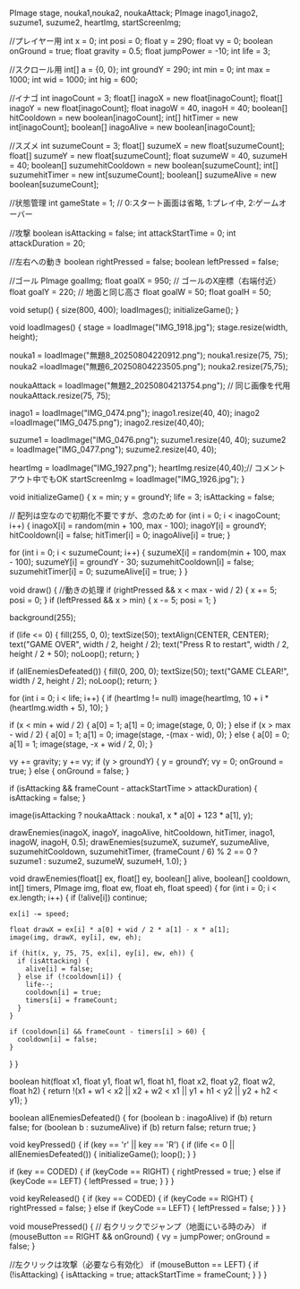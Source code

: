 PImage stage, nouka1,nouka2, noukaAttack;
PImage inago1,inago2, suzume1, suzume2, heartImg, startScreenImg;

//プレイヤー用
int x = 0;
int posi = 0;
float y = 290;
float vy = 0;
boolean onGround = true;
float gravity = 0.5;
float jumpPower = -10;
int life = 3;

//スクロール用
int[] a = {0, 0};
int groundY = 290;
int min = 0;
int max = 1000;
int wid = 1000;
int hig = 600;

//イナゴ
int inagoCount = 3;
float[] inagoX = new float[inagoCount];
float[] inagoY = new float[inagoCount];
float inagoW = 40, inagoH = 40;
boolean[] hitCooldown = new boolean[inagoCount];
int[] hitTimer = new int[inagoCount];
boolean[] inagoAlive = new boolean[inagoCount];

//スズメ
int suzumeCount = 3;
float[] suzumeX = new float[suzumeCount];
float[] suzumeY = new float[suzumeCount];
float suzumeW = 40, suzumeH = 40;
boolean[] suzumehitCooldown = new boolean[suzumeCount];
int[] suzumehitTimer = new int[suzumeCount];
boolean[] suzumeAlive = new boolean[suzumeCount];

//状態管理
int gameState = 1; // 0:スタート画面は省略, 1:プレイ中, 2:ゲームオーバー

//攻撃
boolean isAttacking = false;
int attackStartTime = 0;
int attackDuration = 20;

//左右への動き
boolean rightPressed = false;
boolean leftPressed = false;

//ゴール
PImage goalImg;
float goalX = 950;  // ゴールのX座標（右端付近）
float goalY = 220;  // 地面と同じ高さ
float goalW = 50;
float goalH = 50;



void setup() {
  size(800, 400);
  loadImages();
  initializeGame();
}

void loadImages() {
  stage = loadImage("IMG_1918.jpg");
  stage.resize(width, height);

  nouka1 = loadImage("無題8_20250804220912.png");
  nouka1.resize(75, 75);
  nouka2 =loadImage("無題6_20250804223505.png");
  nouka2.resize(75,75);

  noukaAttack = loadImage("無題2_20250804213754.png"); // 同じ画像を代用
  noukaAttack.resize(75, 75);

  inago1 = loadImage("IMG_0474.png");
  inago1.resize(40, 40);
  inago2 =loadImage("IMG_0475.png");
  inago2.resize(40,40);

  suzume1 = loadImage("IMG_0476.png");
  suzume1.resize(40, 40);
  suzume2 = loadImage("IMG_0477.png");
  suzume2.resize(40, 40);

   heartImg = loadImage("IMG_1927.png");
   heartImg.resize(40,40);// コメントアウト中でもOK
  startScreenImg = loadImage("IMG_1926.jpg");
}

void initializeGame() {
  x = min;
  y = groundY;
  life = 3;
  isAttacking = false;

  // 配列は空なので初期化不要ですが、念のため
  for (int i = 0; i < inagoCount; i++) {
    inagoX[i] = random(min + 100, max - 100);
    inagoY[i] = groundY;
    hitCooldown[i] = false;
    hitTimer[i] = 0;
    inagoAlive[i] = true;
  }

  for (int i = 0; i < suzumeCount; i++) {
    suzumeX[i] = random(min + 100, max - 100);
    suzumeY[i] = groundY - 30;
    suzumehitCooldown[i] = false;
    suzumehitTimer[i] = 0;
    suzumeAlive[i] = true;
  }
}

void draw() {
  //動きの処理
  if (rightPressed && x < max - wid / 2) {
  x += 5;
  posi = 0;
}
if (leftPressed && x > min) {
  x -= 5;
  posi = 1;
}
  
  
  background(255);
  
  

  if (life <= 0) {
    fill(255, 0, 0);
    textSize(50);
    textAlign(CENTER, CENTER);
    text("GAME OVER", width / 2, height / 2);
    text("Press R to restart", width / 2, height / 2 + 50);
    noLoop();
    return;
  }

  if (allEnemiesDefeated()) {
   fill(0, 200, 0);
   textSize(50);
  text("GAME CLEAR!", width / 2, height / 2);
   noLoop();
   return;
 }

  for (int i = 0; i < life; i++) {
    if (heartImg != null) image(heartImg, 10 + i * (heartImg.width + 5), 10);
  }

  if (x < min + wid / 2) {
    a[0] = 1;
    a[1] = 0;
    image(stage, 0, 0);
  } else if (x > max - wid / 2) {
    a[0] = 1;
    a[1] = 0;
    image(stage, -(max - wid), 0);
  } else {
    a[0] = 0;
    a[1] = 1;
    image(stage, -x + wid / 2, 0);
  }

  vy += gravity;
  y += vy;
  if (y > groundY) {
    y = groundY;
    vy = 0;
    onGround = true;
  } else {
    onGround = false;
  }

  if (isAttacking && frameCount - attackStartTime > attackDuration) {
    isAttacking = false;
  }

  image(isAttacking ? noukaAttack : nouka1, x * a[0] + 123 * a[1], y);

  drawEnemies(inagoX, inagoY, inagoAlive, hitCooldown, hitTimer, inago1, inagoW, inagoH, 0.5);
  drawEnemies(suzumeX, suzumeY, suzumeAlive, suzumehitCooldown, suzumehitTimer,
              (frameCount / 6) % 2 == 0 ? suzume1 : suzume2, suzumeW, suzumeH, 1.0);
}

void drawEnemies(float[] ex, float[] ey, boolean[] alive, boolean[] cooldown, int[] timers, PImage img, float ew, float eh, float speed) {
  for (int i = 0; i < ex.length; i++) {
    if (!alive[i]) continue;

    ex[i] -= speed;

    float drawX = ex[i] * a[0] + wid / 2 * a[1] - x * a[1];
    image(img, drawX, ey[i], ew, eh);

    if (hit(x, y, 75, 75, ex[i], ey[i], ew, eh)) {
      if (isAttacking) {
        alive[i] = false;
      } else if (!cooldown[i]) {
        life--;
        cooldown[i] = true;
        timers[i] = frameCount;
      }
    }

    if (cooldown[i] && frameCount - timers[i] > 60) {
      cooldown[i] = false;
    }
  }
}

boolean hit(float x1, float y1, float w1, float h1, float x2, float y2, float w2, float h2) {
  return !(x1 + w1 < x2 || x2 + w2 < x1 || y1 + h1 < y2 || y2 + h2 < y1);
}

boolean allEnemiesDefeated() {
  for (boolean b : inagoAlive) if (b) return false;
  for (boolean b : suzumeAlive) if (b) return false;
  return true;
}

void keyPressed() {
  if (key == 'r' || key == 'R') {
    if (life <= 0 || allEnemiesDefeated()) {
      initializeGame();
      loop();
    }
  }

  if (key == CODED) {
    if (keyCode == RIGHT) {
      rightPressed = true;
    } else if (keyCode == LEFT) {
      leftPressed = true;
    }
  }
}

void keyReleased() {
  if (key == CODED) {
    if (keyCode == RIGHT) {
      rightPressed = false;
    } else if (keyCode == LEFT) {
      leftPressed = false;
    }
  }
}


void mousePressed() {
  // 右クリックでジャンプ（地面にいる時のみ）
  if (mouseButton == RIGHT && onGround) {
    vy = jumpPower;
    onGround = false;
  }

  //左クリックは攻撃（必要なら有効化）
   if (mouseButton == LEFT) {
     if (!isAttacking) {
       isAttacking = true;
       attackStartTime = frameCount;
     }
   }
}
